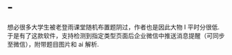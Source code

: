 # -
想必很多大学生被老登雨课堂随机布置题阴过，作者也是因此大物 I 平时分很低.  于是有了这款软件，支持检测到指定类型页面后企业微信中推送消息提醒（可同步至微信），附带题目图片和 ai 解析.
